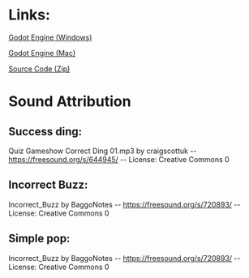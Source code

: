 # Links:

[Godot Engine (Windows)](https://github.com/godotengine/godot-builds/releases/download/4.3-rc3/Godot_v4.3-rc3_win64.exe.zip)

[Godot Engine (Mac)](https://github.com/godotengine/godot-builds/releases/download/4.3-rc3/Godot_v4.3-rc3_macos.universal.zip)



[Source Code (Zip)](https://github.com/jonpecar/reaction-game-godot/archive/refs/heads/main.zip)

# Sound Attribution

## Success ding:
Quiz Gameshow Correct Ding 01.mp3 by craigscottuk -- https://freesound.org/s/644945/ -- License: Creative Commons 0

## Incorrect Buzz:
Incorrect_Buzz by BaggoNotes -- https://freesound.org/s/720893/ -- License: Creative Commons 0

## Simple pop:
Incorrect_Buzz by BaggoNotes -- https://freesound.org/s/720893/ -- License: Creative Commons 0
